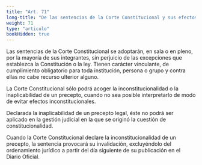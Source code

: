```yaml
---
title: "Art. 71"
long-title: "De las sentencias de la Corte Constitucional y sus efectos"
weight: 71
type: "articulo"
bookHidden: true
---
```

Las sentencias de la Corte Constitucional se adoptarán, en sala o en pleno, por la mayoría de sus integrantes, sin perjuicio de las excepciones que establezca la Constitución o la ley. Tienen carácter vinculante, de cumplimiento obligatorio para toda institución, persona o grupo y contra ellas no cabe recurso ulterior alguno.
 
La Corte Constitucional sólo podrá acoger la inconstitucionalidad o la inaplicabilidad de un precepto, cuando no sea posible interpretarlo de modo de evitar efectos inconstitucionales.
 
Declarada la inaplicabilidad de un precepto legal, éste no podrá ser aplicado en la gestión judicial en la que se originó la cuestión de constitucionalidad.
 
Cuando la Corte Constitucional declare la inconstitucionalidad de un precepto, la sentencia provocará su invalidación, excluyéndolo del ordenamiento jurídico a partir del día siguiente de su publicación en el Diario Oficial.
